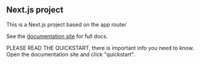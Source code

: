 ## Next.js project

This is a Next.js project based on the app router

See the [documentation site](https://template-docs.vercel.app) for full docs.

PLEASE READ THE QUICKSTART, there is important info you need to know. Open the documentation site and click "quickstart".
